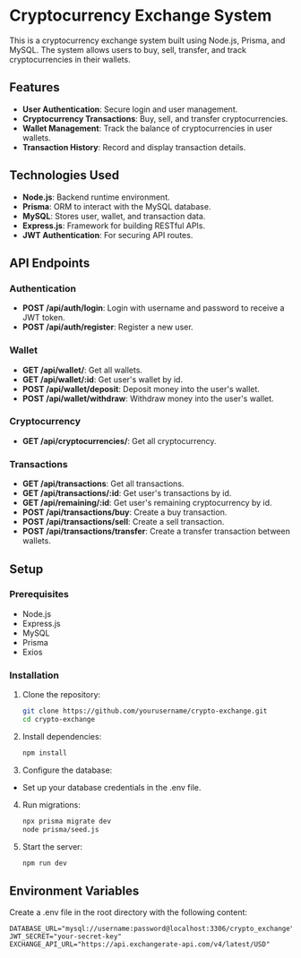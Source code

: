 
# Cryptocurrency Exchange System

This is a cryptocurrency exchange system built using Node.js, Prisma, and MySQL. The system allows users to buy, sell, transfer, and track cryptocurrencies in their wallets.

## Features

- **User Authentication**: Secure login and user management.
- **Cryptocurrency Transactions**: Buy, sell, and transfer cryptocurrencies.
- **Wallet Management**: Track the balance of cryptocurrencies in user wallets.
- **Transaction History**: Record and display transaction details.

## Technologies Used

- **Node.js**: Backend runtime environment.
- **Prisma**: ORM to interact with the MySQL database.
- **MySQL**: Stores user, wallet, and transaction data.
- **Express.js**: Framework for building RESTful APIs.
- **JWT Authentication**: For securing API routes.

## API Endpoints

### Authentication

- **POST /api/auth/login**: Login with username and password to receive a JWT token.
- **POST /api/auth/register**: Register a new user.

### Wallet

- **GET /api/wallet/**: Get all wallets.
- **GET /api/wallet/:id**: Get user's wallet by id.
- **POST /api/wallet/deposit**: Deposit money into the user's wallet.
- **POST /api/wallet/withdraw**: Withdraw money into the user's wallet.

### Cryptocurrency
- **GET /api/cryptocurrencies/**: Get all cryptocurrency.

### Transactions

- **GET /api/transactions**: Get all transactions.
- **GET /api/transactions/:id**: Get user's transactions by id.
- **GET /api/remaining/:id**: Get user's remaining cryptocurrency by id.
- **POST /api/transactions/buy**: Create a buy transaction.
- **POST /api/transactions/sell**: Create a sell transaction.
- **POST /api/transactions/transfer**: Create a transfer transaction between wallets.

## Setup

### Prerequisites

- Node.js
- Express.js
- MySQL
- Prisma
- Exios

### Installation

1. Clone the repository:

   ```bash
   git clone https://github.com/yourusername/crypto-exchange.git
   cd crypto-exchange

2. Install dependencies:

    ```bash 
    npm install

3. Configure the database:

-  Set up your database credentials in the .env file.

4. Run migrations:
    ```bash
    npx prisma migrate dev
    node prisma/seed.js

5. Start the server:

    ```bash 
    npm run dev

## Environment Variables

Create a .env file in the root directory with the following content:

    DATABASE_URL="mysql://username:password@localhost:3306/crypto_exchange"
    JWT_SECRET="your-secret-key"
    EXCHANGE_API_URL="https://api.exchangerate-api.com/v4/latest/USD"
